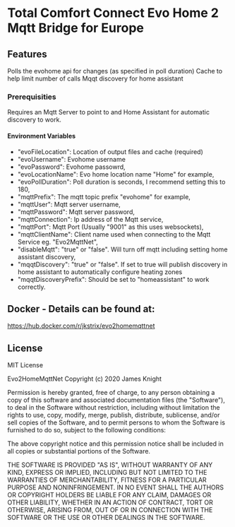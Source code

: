 # Total Comfort Connect Evo Home 2 Mqtt Bridge for Europe

## Features

Polls the evohome api for changes (as specified in poll duration)
Cache to help limit number of calls
Mqqt discovery for home assistant

### Prerequisities

Requires an Mqtt Server to point to and Home Assistant for automatic discovery to work.

#### Environment Variables

* "evoFileLocation": Location of output files and cache (required)
* "evoUsername": Evohome username
* "evoPassword": Evohome passowrd,
* "evoLocationName": Evo home location name "Home" for example,
* "evoPollDuration": Poll duration is seconds, I recommend setting this to 180,
* "mqttPrefix": The mqtt topic prefix "evohome" for example,
* "mqttUser": Mqtt server username,
* "mqttPassword": Mqtt server password,
* "mqttConnection": Ip address of the Mqtt service,
* "mqttPort": Mqtt Port (Usually "9001" as this uses websockets),
* "mqttClientName": Client name used when connecting to the Mqtt Service eg. "Evo2MqttNet",
* "disableMqtt": "true" or "false". Will turn off mqtt including setting home assistant discovery,
* "mqqtDiscovery": "true" or "false". If set to true will publish discovery in home assistant to automatically configure heating zones
* "mqqtDiscoveryPrefix": Should be set to "homeassistant" to work correctly.

## Docker - Details can be found at:
https://hub.docker.com/r/jkstrix/evo2homemqttnet

## License

MIT License

Evo2HomeMqttNet Copyright (c) 2020 James Knight

Permission is hereby granted, free of charge, to any person obtaining a copy
of this software and associated documentation files (the "Software"), to deal
in the Software without restriction, including without limitation the rights
to use, copy, modify, merge, publish, distribute, sublicense, and/or sell
copies of the Software, and to permit persons to whom the Software is
furnished to do so, subject to the following conditions:

The above copyright notice and this permission notice shall be included in all
copies or substantial portions of the Software.

THE SOFTWARE IS PROVIDED "AS IS", WITHOUT WARRANTY OF ANY KIND, EXPRESS OR
IMPLIED, INCLUDING BUT NOT LIMITED TO THE WARRANTIES OF MERCHANTABILITY,
FITNESS FOR A PARTICULAR PURPOSE AND NONINFRINGEMENT. IN NO EVENT SHALL THE
AUTHORS OR COPYRIGHT HOLDERS BE LIABLE FOR ANY CLAIM, DAMAGES OR OTHER
LIABILITY, WHETHER IN AN ACTION OF CONTRACT, TORT OR OTHERWISE, ARISING FROM,
OUT OF OR IN CONNECTION WITH THE SOFTWARE OR THE USE OR OTHER DEALINGS IN THE
SOFTWARE.
